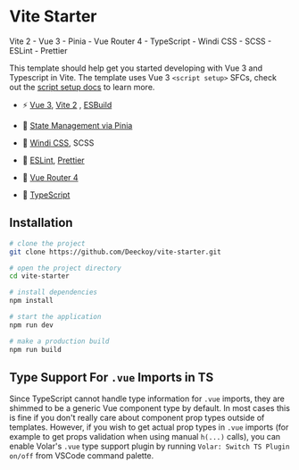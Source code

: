 # Vite Starter

Vite 2 - Vue 3 - Pinia - Vue Router 4 - TypeScript - Windi CSS - SCSS - ESLint - Prettier

This template should help get you started developing with Vue 3 and Typescript in Vite. The template uses Vue
3 `<script setup>` SFCs, check out
the [script setup docs](https://v3.vuejs.org/api/sfc-script-setup.html#sfc-script-setup) to learn more.

- ⚡️ [Vue 3](https://github.com/vuejs/vue-next), [Vite 2](https://github.com/vitejs/vite)
  , [ESBuild](https://github.com/evanw/esbuild)

- 🍍 [State Management via Pinia](https://pinia.esm.dev/)

- 🎨 [Windi CSS](https://github.com/windicss/windicss), SCSS

- 🎨 [ESLint](https://eslint.org/), [Prettier](https://prettier.io)

- 🦾 [Vue Router 4](https://router.vuejs.org/guide/)

- 🦾 [TypeScript](https://www.typescriptlang.org/)

## Installation

```bash
# clone the project
git clone https://github.com/Deeckoy/vite-starter.git

# open the project directory
cd vite-starter

# install dependencies
npm install

# start the application
npm run dev

# make a production build
npm run build
```

## Type Support For `.vue` Imports in TS

Since TypeScript cannot handle type information for `.vue` imports, they are shimmed to be a generic Vue component type
by default. In most cases this is fine if you don't really care about component prop types outside of templates.
However, if you wish to get actual prop types in `.vue` imports (for example to get props validation when using
manual `h(...)` calls), you can enable Volar's `.vue` type support plugin by running `Volar: Switch TS Plugin on/off`
from VSCode command palette.

